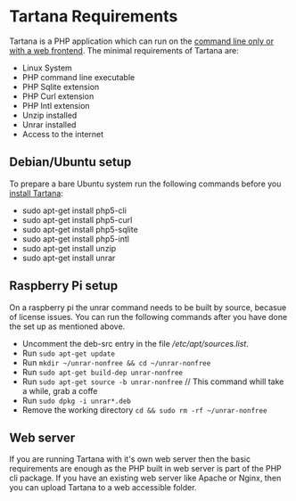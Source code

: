 # Tartana Requirements

Tartana is a PHP application which can run on the [command line only or with a web frontend](running.md). The minimal requirements of Tartana are:

- Linux System
- PHP command line executable
- PHP Sqlite extension
- PHP Curl extension
- PHP Intl extension
- Unzip installed
- Unrar installed
- Access to the internet

## Debian/Ubuntu setup

To prepare a bare Ubuntu system run the following commands before you [install Tartana](installation.md):

- sudo apt-get install php5-cli
- sudo apt-get install php5-curl
- sudo apt-get install php5-sqlite
- sudo apt-get install php5-intl
- sudo apt-get install unzip
- sudo apt-get install unrar

## Raspberry Pi setup
On a raspberry pi the unrar command needs to be built by source, becasue of license issues. You can run the following commands after you have done the set up as mentioned above.

- Uncomment the deb-src entry in the file */etc/apt/sources.list*.
- Run `sudo apt-get update`
- Run `mkdir ~/unrar-nonfree && cd ~/unrar-nonfree`
- Run `sudo apt-get build-dep unrar-nonfree`
- Run `sudo apt-get source -b unrar-nonfree` // This command whill take a while, grab a coffe
- Run `sudo dpkg -i unrar*.deb`
- Remove the working directory `cd && sudo rm -rf ~/unrar-nonfree`

## Web server
If you are running Tartana with it's own web server then the basic requirements are enough as the PHP built in web server is part of the PHP cli package. If you have an existing web server like Apache or Nginx, then you can upload Tartana to a web accessible folder.